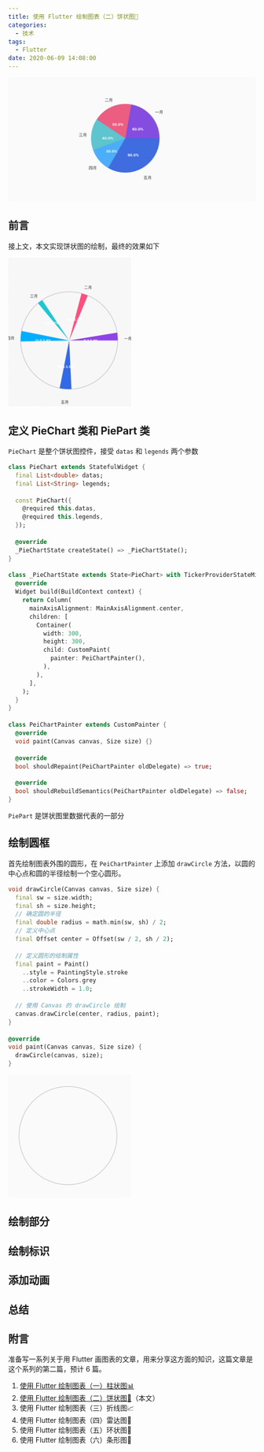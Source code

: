 ```yaml
---
title: 使用 Flutter 绘制图表（二）饼状图🍪
categories:
  - 技术
tags:
  - Flutter
date: 2020-06-09 14:08:00
---
```


![pie](./images/flutter-pie-chart/cover.png)

<!--more-->

## 前言

接上文，本文实现饼状图的绘制，最终的效果如下

<img src="./images/flutter-pie-chart/pie.gif" width="524" style="width: 250px;">

## 定义 PieChart 类和 PiePart 类

`PieChart` 是整个饼状图控件，接受 `datas` 和 `legends` 两个参数

```dart
class PieChart extends StatefulWidget {
  final List<double> datas;
  final List<String> legends;

  const PieChart({
    @required this.datas,
    @required this.legends,
  });

  @override
  _PieChartState createState() => _PieChartState();
}

class _PieChartState extends State<PieChart> with TickerProviderStateMixin {
  @override
  Widget build(BuildContext context) {
    return Column(
      mainAxisAlignment: MainAxisAlignment.center,
      children: [
        Container(
          width: 300,
          height: 300,
          child: CustomPaint(
            painter: PeiChartPainter(),
          ),
        ),
      ],
    );
  }
}

class PeiChartPainter extends CustomPainter {
  @override
  void paint(Canvas canvas, Size size) {}

  @override
  bool shouldRepaint(PeiChartPainter oldDelegate) => true;

  @override
  bool shouldRebuildSemantics(PeiChartPainter oldDelegate) => false;
}

```

`PiePart` 是饼状图里数据代表的一部分

## 绘制圆框

首先绘制图表外围的圆形，在 `PeiChartPainter` 上添加 `drawCircle` 方法，以圆的中心点和圆的半径绘制一个空心圆形。

```dart
void drawCircle(Canvas canvas, Size size) {
  final sw = size.width;
  final sh = size.height;
  // 确定圆的半径
  final double radius = math.min(sw, sh) / 2;
  // 定义中心点
  final Offset center = Offset(sw / 2, sh / 2);

  // 定义圆形的绘制属性
  final paint = Paint()
    ..style = PaintingStyle.stroke
    ..color = Colors.grey
    ..strokeWidth = 1.0;

  // 使用 Canvas 的 drawCircle 绘制
  canvas.drawCircle(center, radius, paint);
}

@override
void paint(Canvas canvas, Size size) {
  drawCircle(canvas, size);
}
```

<img src="./images/flutter-pie-chart/circle.png" width="520" style="width: 250px;">


## 绘制部分

## 绘制标识

## 添加动画

## 总结

## 附言

准备写一系列关于用 Flutter 画图表的文章，用来分享这方面的知识，这篇文章是这个系列的第二篇，预计 6 篇。

1. [使用 Flutter 绘制图表（一）柱状图📊](https://coldstone.fun/post/2020/05/31/flutter-bar-chart/)
2. [使用 Flutter 绘制图表（二）饼状图🍪](https://coldstone.fun/post/2020/05/31/flutter-bar-chart/)（本文）
3. 使用 Flutter 绘制图表（三）折线图📈
4. 使用 Flutter 绘制图表（四）雷达图🎯
5. 使用 Flutter 绘制图表（五）环状图🍩
6. 使用 Flutter 绘制图表（六）条形图📏
